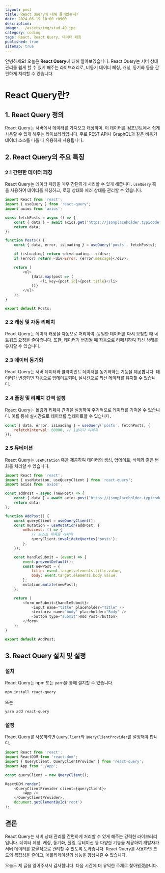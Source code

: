 ```yaml
---
layout: post
title: React Query에 대해 들어봤는지?
date: 2024-06-19 10:00 +0900
description: 
image: ../assets/img/stud-40.jpg
category: coding
tags: React, React Query, 데이터 페칭
published: true
sitemap: true
---
```


안녕하세요! 오늘은 **React Query**에 대해 알아보겠습니다. React Query는 서버 상태 관리를 쉽게 할 수 있게 해주는 라이브러리로, 비동기 데이터 페칭, 캐싱, 동기화 등을 간편하게 처리할 수 있습니다.

# React Query란?

## 1. React Query 정의

React Query는 서버에서 데이터를 가져오고 캐싱하며, 이 데이터를 컴포넌트에서 쉽게 사용할 수 있게 해주는 라이브러리입니다. 주로 REST API나 GraphQL과 같은 비동기 데이터 소스를 다룰 때 유용하게 사용됩니다.

## 2. React Query의 주요 특징

### 2.1 간편한 데이터 페칭

React Query는 데이터 페칭을 매우 간단하게 처리할 수 있게 해줍니다. `useQuery` 훅을 사용하여 데이터를 페칭하고, 로딩 상태와 에러 상태를 관리할 수 있습니다.

```javascript
import React from 'react';
import { useQuery } from 'react-query';
import axios from 'axios';

const fetchPosts = async () => {
    const { data } = await axios.get('https://jsonplaceholder.typicode.com/posts');
    return data;
};

function Posts() {
    const { data, error, isLoading } = useQuery('posts', fetchPosts);

    if (isLoading) return <div>Loading...</div>;
    if (error) return <div>Error: {error.message}</div>;

    return (
        <ul>
            {data.map(post => (
                <li key={post.id}>{post.title}</li>
            ))}
        </ul>
    );
}

export default Posts;
```

### 2.2 캐싱 및 자동 리페치

React Query는 데이터 캐싱을 자동으로 처리하여, 동일한 데이터를 다시 요청할 때 네트워크 요청을 줄여줍니다. 또한, 데이터가 변경될 때 자동으로 리페치하여 최신 상태를 유지할 수 있습니다.

### 2.3 데이터 동기화

React Query는 서버 데이터와 클라이언트 데이터를 동기화하는 기능을 제공합니다. 데이터가 변경되면 자동으로 업데이트되며, 실시간으로 최신 데이터를 유지할 수 있습니다.

### 2.4 폴링 및 리페치 간격 설정

React Query는 폴링과 리페치 간격을 설정하여 주기적으로 데이터를 가져올 수 있습니다. 이를 통해 실시간으로 데이터를 업데이트할 수 있습니다.

```javascript
const { data, error, isLoading } = useQuery('posts', fetchPosts, {
    refetchInterval: 60000, // 1분마다 리페치
});
```

### 2.5 뮤테이션

React Query는 `useMutation` 훅을 제공하여 데이터의 생성, 업데이트, 삭제와 같은 변화를 처리할 수 있습니다.

```javascript
import React from 'react';
import { useMutation, useQueryClient } from 'react-query';
import axios from 'axios';

const addPost = async (newPost) => {
    const { data } = await axios.post('https://jsonplaceholder.typicode.com/posts', newPost);
    return data;
};

function AddPost() {
    const queryClient = useQueryClient();
    const mutation = useMutation(addPost, {
        onSuccess: () => {
            // 포스트 목록을 리페치
            queryClient.invalidateQueries('posts');
        },
    });

    const handleSubmit = (event) => {
        event.preventDefault();
        const newPost = {
            title: event.target.elements.title.value,
            body: event.target.elements.body.value,
        };
        mutation.mutate(newPost);
    };

    return (
        <form onSubmit={handleSubmit}>
            <input name="title" placeholder="Title" />
            <textarea name="body" placeholder="Body" />
            <button type="submit">Add Post</button>
        </form>
    );
}

export default AddPost;
```

## 3. React Query 설치 및 설정

### 설치

React Query는 npm 또는 yarn을 통해 설치할 수 있습니다.

```bash
npm install react-query
```

또는

```bash
yarn add react-query
```

### 설정

React Query를 사용하려면 `QueryClient`와 `QueryClientProvider`를 설정해야 합니다.

```javascript
import React from 'react';
import ReactDOM from 'react-dom';
import { QueryClient, QueryClientProvider } from 'react-query';
import App from './App';

const queryClient = new QueryClient();

ReactDOM.render(
    <QueryClientProvider client={queryClient}>
        <App />
    </QueryClientProvider>,
    document.getElementById('root')
);
```

## 결론

React Query는 서버 상태 관리를 간편하게 처리할 수 있게 해주는 강력한 라이브러리입니다. 데이터 페칭, 캐싱, 동기화, 폴링, 뮤테이션 등 다양한 기능을 제공하여 개발자가 서버 데이터를 효율적으로 관리할 수 있도록 도와줍니다. React Query를 사용하면 코드의 복잡성을 줄이고, 애플리케이션의 성능을 향상시킬 수 있습니다.

오늘도 제 글을 읽어주셔서 감사합니다. 다음 시간에 더 유익한 주제로 찾아뵙겠습니다.
